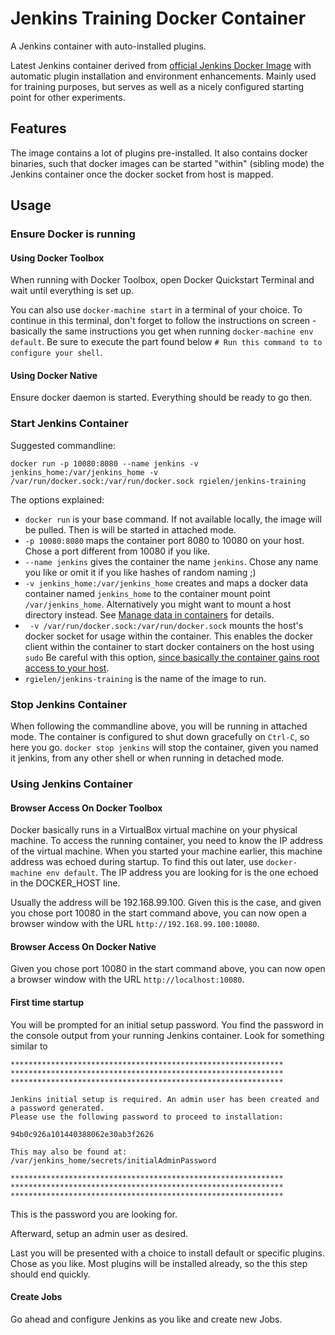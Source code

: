 # Jenkins Training Docker Container

A Jenkins container with auto-installed plugins.

Latest Jenkins container derived from [official Jenkins Docker Image](https://hub.docker.com/_/jenkins/) with automatic plugin installation and environment enhancements.
Mainly used for training purposes, but serves as well as a nicely configured starting point for other experiments.

## Features

The image contains a lot of plugins pre-installed.
It also contains docker binaries, such that docker images can be started "within" (sibling mode) the Jenkins container once the docker socket from host is mapped.

## Usage

### Ensure Docker is running

#### Using Docker Toolbox

When running with Docker Toolbox, open Docker Quickstart Terminal and wait until everything is set up.

You can also use `docker-machine start` in a terminal of your choice.
To continue in this terminal, don't forget to follow the instructions on screen - basically the same instructions you get when running `docker-machine env default`.
Be sure to execute the part found below `# Run this command to to configure your shell`.

#### Using Docker Native

Ensure docker daemon is started.
Everything should be ready to go then.

### Start Jenkins Container

Suggested commandline:

    docker run -p 10080:8080 --name jenkins -v jenkins_home:/var/jenkins_home -v /var/run/docker.sock:/var/run/docker.sock rgielen/jenkins-training

The options explained:
  * `docker run` is your base command.
    If not available locally, the image will be pulled.
    Then is will be started in attached mode.
  * `-p 10080:8080` maps the container port 8080 to 10080 on your host.
    Chose a port different from 10080 if you like.
  * `--name jenkins` gives the container the name `jenkins`.
    Chose any name you like or omit it if you like hashes of random naming ;)
  * `-v jenkins_home:/var/jenkins_home` creates and maps a docker data container named `jenkins_home` to the container mount point `/var/jenkins_home`.
    Alternatively you might want to mount a host directory instead.
    See [Manage data in containers](https://docs.docker.com/engine/tutorials/dockervolumes/) for details.
  * ` -v /var/run/docker.sock:/var/run/docker.sock` mounts the host's docker socket for usage within the container.
    This enables the docker client within the container to start docker containers on the host using `sudo`
    Be careful with this option, [since basically the container gains root access to your host](http://stackoverflow.com/questions/40844197/what-is-the-docker-security-risk-of-var-run-docker-sock).
  * `rgielen/jenkins-training` is the name of the image to run.

### Stop Jenkins Container

When following the commandline above, you will be running in attached mode.
The container is configured to shut down gracefully on `Ctrl-C`, so here you go.
`docker stop jenkins` will stop the container, given you named it jenkins, from any other shell or when running in detached mode.

### Using Jenkins Container

#### Browser Access On Docker Toolbox

Docker basically runs in a VirtualBox virtual machine on your physical machine.
To access the running container, you need to know the IP address of the virtual machine.
When you started your machine earlier, this machine address was echoed during startup.
To find this out later, use `docker-machine env default`.
The IP address you are looking for is the one echoed in the DOCKER_HOST line.

Usually the address will be 192.168.99.100.
Given this is the case, and given you chose port 10080 in the start command above, you can now open a browser window with the URL `http://192.168.99.100:10080`.

#### Browser Access On Docker Native

Given you chose port 10080 in the start command above, you can now open a browser window with the URL `http://localhost:10080`.

#### First time startup

You will be prompted for an initial setup password.
You find the password in the console output from your running Jenkins container.
Look for something similar to

    *************************************************************
    *************************************************************
    *************************************************************

    Jenkins initial setup is required. An admin user has been created and a password generated.
    Please use the following password to proceed to installation:

    94b0c926a101440388062e30ab3f2626

    This may also be found at: /var/jenkins_home/secrets/initialAdminPassword

    *************************************************************
    *************************************************************
    *************************************************************

This is the password you are looking for.

Afterward, setup an admin user as desired.

Last you will be presented with a choice to install default or specific plugins.
Chose as you like.
Most plugins will be installed already, so the this step should end quickly.

#### Create Jobs

Go ahead and configure Jenkins as you like and create new Jobs.
